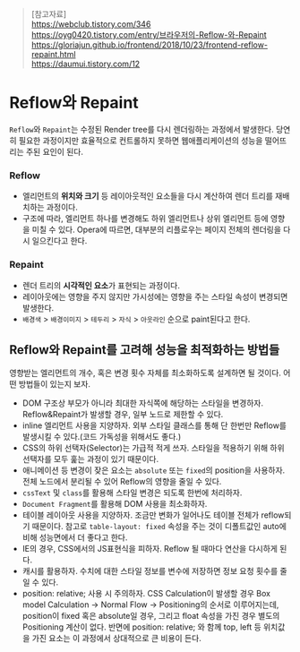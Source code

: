 > [참고자료]  
> https://webclub.tistory.com/346  
> https://oyg0420.tistory.com/entry/브라우저의-Reflow-와-Repaint  
> https://gloriajun.github.io/frontend/2018/10/23/frontend-reflow-repaint.html  
> https://daumui.tistory.com/12  

# Reflow와 Repaint
`Reflow`와 `Repaint`는 수정된 Render tree를 다시 렌더링하는 과정에서 발생한다. 당연히 필요한 과정이지만 효율적으로 컨트롤하지 못하면 웹애플리케이션의 성능을 떨어뜨리는 주된 요인이 된다.

### Reflow
- 엘리먼트의 **위치와 크기** 등 레이아웃적인 요소들을 다시 계산하여 렌더 트리를 재배치하는 과정이다.
- 구조에 따라, 엘리먼트 하나를 변경해도 하위 엘리먼트나 상위 엘리먼트 등에 영향을 미칠 수 있다. Opera에 따르면, 대부분의 리플로우는 페이지 전체의 렌더링을 다시 일으킨다고 한다.

### Repaint
- 렌더 트리의 **시각적인 요소**가 표현되는 과정이다.
- 레이아웃에는 영향을 주지 않지만 가시성에는 영향을 주는 스타일 속성이 변경되면 발생한다.
- `배경색` > `배경이미지` > `테두리` > `자식` > `아웃라인` 순으로 paint된다고 한다.

## Reflow와 Repaint를 고려해 성능을 최적화하는 방법들
영향받는 엘리먼트의 개수, 혹은 변경 횟수 자체를 최소화하도록 설계하면 될 것이다. 어떤 방법들이 있는지 보자.
- DOM 구조상 부모가 아니라 최대한 자식쪽에 해당하는 스타일을 변경하자. Reflow&Repaint가 발생할 경우, 일부 노드로 제한할 수 있다.
- inline 엘리먼트 사용을 지양하자. 외부 스타일 클래스를 통해 단 한번만 Reflow를 발생시킬 수 있다.(코드 가독성을 위해서도 좋다.)
- CSS의 하위 선택자(Selector)는 가급적 적게 쓰자. 스타일을 적용하기 위해 하위 선택자를 모두 훑는 과정이 있기 때문이다.
- 애니메이션 등 변경이 잦은 요소는 `absolute` 또는 `fixed`의 position을 사용하자. 전체 노드에서 분리될 수 있어 Reflow의 영향을 줄일 수 있다.
- `cssText` 및 `class`를 활용해 스타일 변경은 되도록 한번에 처리하자.
- `Document Fragment`를 활용해 DOM 사용을 최소화하자.
- 테이블 레이아웃 사용을 지양하자. 조금만 변화가 일어나도 테이블 전체가 reflow되기 때문이다. 참고로 `table-layout: fixed` 속성을 주는 것이 디폴트값인 auto에 비해 성능면에서 더 좋다고 한다.
- IE의 경우, CSS에서의 JS표현식을 피하자. Reflow 될 때마다 연산을 다시하게 된다.
- 캐시를 활용하자. 수치에 대한 스타일 정보를 변수에 저장하면 정보 요청 횟수를 줄일 수 있다.
- position: relative; 사용 시 주의하자. CSS Calculation이 발생할 경우 Box model Calculation -> Normal Flow -> Positioning의 순서로 이루어지는데, position이 fixed 혹은 absolute일 경우, 그리고 float 속성을 가진 경우  별도의 Positioning 계산이 없다. 반면에 position: relative; 와 함께 top, left 등 위치값을 가진 요소는 이 과정에서 상대적으로 큰 비용이 든다.
